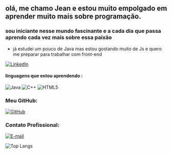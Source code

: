 ## olá, me chamo Jean e estou muito empolgado em aprender muito mais sobre programação.

### sou iniciante nesse mundo fascinante e a cada dia que passa aprendo cada vez mais sobre essa paixão

* já estudei um pouco de Java mas estou gostando muito de Js e quero me preparar para trabalhar com front-end


[![LinkedIn](https://img.shields.io/badge/LinkedIn-000?style=for-the-badge&logo=linkedin&logoColor=0E76A8)](https://www.linkedin.com/in/jean-christian-de-moraes-24005a234/)

#### linguagens que estou aprendendo :

![Java](https://img.shields.io/badge/Java-534?style=for-the-badge&logo=java)
![C++](https://img.shields.io/badge/C%2B%2B-045?style=for-the-badge&logo=c%2B%2B&logoColor=00659C)	![HTML5](https://img.shields.io/badge/HTML5-991?style=for-the-badge&logo=html5)

### Meu GitHub:
[![GitHub](https://img.shields.io/badge/GitHbt-000?style=for-the-badge&logo=github&logoColor=white)](+https://github.com/SEUUSERNAME)

### Contato Profissional:
[![E-mail](https://img.shields.io/badge/-Email-000?style=for-the-badge&logo=microsoft-outlook&logoColor=007BFF)](mailto:jeanjcmoraes@gmail.com)

![Top Langs](https://github-readme-stats-git-masterrstaa-rickstaa.vercel.app/api/top-langs/?username=jean-moraes&layout=compact&bg_color=000&border_color=30A3DC&title_color=E94D5F&text_color=FFF)